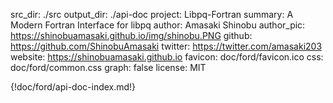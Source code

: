 src_dir: ./src
output_dir: ./api-doc
project: Libpq-Fortran
summary: A Modern Fortran Interface for libpq
author: Amasaki Shinobu
author_pic: https://shinobuamasaki.github.io/img/shinobu.PNG
github: https://github.com/ShinobuAmasaki
twitter: https://twitter.com/amasaki203
website: https://shinobuamasaki.github.io
favicon: doc/ford/favicon.ico
css: doc/ford/common.css
graph: false
license: MIT

{!doc/ford/api-doc-index.md!}
